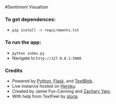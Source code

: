 #Sentiment Visualizer

### To get dependences:

* `pip install -r requirements.txt`


### To run the app:

* `python index.py`
* Navigate to `http://127.0.0.1:5000`


### Credits

* Powered by [Python](https://python.org), [Flask](http://flask.pocoo.org), and [TextBlob](https://textblob.readthedocs.org).
* Live instance hosted on [Heroku](https://heroku.com).
* Created by Jamie Fox-Canning and [Zachary Yaro](https://zmyaro.com).
* With help from TextFeel by [sloria](http://github.com/sloria).
